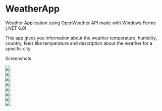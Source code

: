 # WeatherApp
Weather Application using OpenWeather API made with Windows Forms (.NET 6.0).

This app gives you information about the weather temperature, humidity, country, feels like temperature and description about the weather for a specific city.

Screenshots

<img src="https://i.ibb.co/xhHmr5F/image.png"><br>
<img src="https://i.ibb.co/QcLNd4c/image.png"><br>
<img src="https://i.ibb.co/x13kNDD/image.png"><br>
<img src="https://i.ibb.co/TKVZQ2f/image.png"><br>
<img src="https://i.ibb.co/0MgnDrV/image.png"><br>
<img src="https://i.ibb.co/4P1dvjs/image.png"><br>
<img src="https://i.ibb.co/tZ495Ys/image.png"><br>
<img src="https://i.ibb.co/3fmrztC/image.png">
